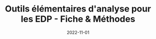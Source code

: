 ---
title: "Outils élémentaires d'analyse pour les EDP - Fiche & Méthodes"
collection: documents
permalink: /documents/outils-elementaires-d-analyse-pour-les-equations-aux-derivees-partielles-fiche-methodes
date: 2022-11-01
overleaf: 'https://www.overleaf.com/read/sqrnmtfcgbfx'
citation: "Topologie des espaces vectoriels normés, Utilisation de l'intégrale de Lebesgue, Propriétés des distributions, Transformation de Fourier, Espaces de Hilbert, Espaces de Sobolev, Formulations variationnelles"
---